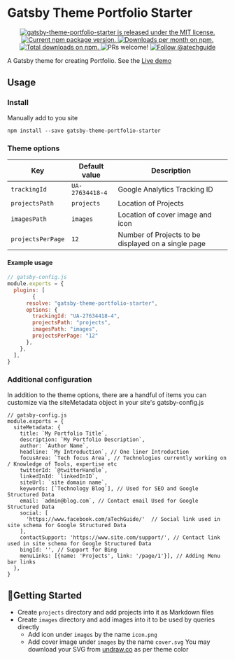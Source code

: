 # Gatsby Theme Portfolio Starter
<p align="center">
  <a href="https://github.com/aTechGuide/gatsby-theme-portfolio-starter/blob/master/LICENSE">
    <img src="https://img.shields.io/badge/license-MIT-blue.svg" alt="gatsby-theme-portfolio-starter is released under the MIT license." />
  </a>
  <a href="https://www.npmjs.com/package/gatsby-theme-portfolio-starter">
    <img src="https://img.shields.io/npm/v/gatsby-theme-portfolio-starter.svg" alt="Current npm package version." />
  </a>
  <a href="https://npmcharts.com/compare/gatsby-theme-portfolio-starter?minimal=true">
    <img src="https://img.shields.io/npm/dm/gatsby-theme-portfolio-starter.svg?color=blue" alt="Downloads per month on npm." />
  </a>
  <a href="https://npmcharts.com/compare/gatsby-theme-portfolio-starter?minimal=true">
    <img src="https://img.shields.io/npm/dt/gatsby-theme-portfolio-starter.svg?color=blue" alt="Total downloads on npm." />
  </a>
  <img src="https://img.shields.io/badge/PRs-welcome-brightgreen.svg" alt="PRs welcome!" />
  <a href="https://twitter.com/intent/follow?screen_name=atechguide">
      <img src="https://img.shields.io/twitter/follow/atechguide.svg?label=Follow%20@atechguide" alt="Follow @atechguide" />
    </a>
</p>

A Gatsby theme for creating Portfolio. See the [Live demo](https://gatsby-theme-portfolio-starter.netlify.com/)

## Usage
### Install
Manually add to you site

`npm install --save gatsby-theme-portfolio-starter`

### Theme options

| Key              | Default value    | Description                                                                                               |
| ---------------- | ---------------- | --------------------------------------------------------------------------------------------------------- |
| `trackingId`     | `UA-27634418-4`  | Google Analytics Tracking ID                                                                               |
| `projectsPath`   | `projects`       | Location of Projects                                                                                    |
| `imagesPath`     | `images`         | Location of cover image and icon                                                                                        |
| `projectsPerPage`| `12`             | Number of Projects to be displayed on a single page |

#### Example usage

```js
// gatsby-config.js
module.exports = {
  plugins: [
        {
      resolve: "gatsby-theme-portfolio-starter",
      options: {
        trackingId: "UA-27634418-4",
        projectsPath: "projects",
        imagesPath: "images",
        projectsPerPage: "12"
      },
    },
  ],
}
```

### Additional configuration
In addition to the theme options, there are a handful of items you can customize via the siteMetadata object in your site's gatsby-config.js
```
// gatsby-config.js
module.exports = {
  siteMetadata: {
    title: `My Portfolio Title`,
    description: `My Portfolio Description`,
    author: `Author Name`,
    headline: `My Introduction`, // One liner Introduction
    focusArea: `Tech focus Area`, // Technologies currently working on / Knowledge of Tools, expertise etc
    twitterId: `@twitterHandle`,
    linkedInId: `linkedInID`,
    siteUrl: `site domain name`,
    keywords: [`Technology Blog`], // Used for SEO and Google Structured Data
    email: `admin@blog.com`, // Contact email Used for Google Structured Data
    social: [
      'https://www.facebook.com/aTechGuide/'  // Social link used in site schema for Google Structured Data
    ],
    contactSupport: 'https://www.site.com/support/', // Contact link used in site schema for Google Structured Data
    bingId: '', // Support for Bing 
    menuLinks: [{name: 'Projects', link: '/page/1'}], // Adding Menu bar links
  },
}
```

## 🚀Getting Started

- Create `projects` directory and add projects into it as Markdown files
- Create `images` directory and add images into it to be used by queries directly
  - Add icon under `images` by the name `icon.png`
  - Add cover image under `images` by the name `cover.svg` You may download your SVG from [undraw.co](https://undraw.co/) as per theme color
